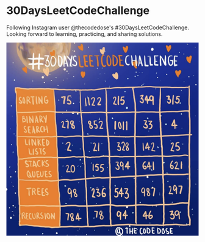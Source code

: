 # 30DaysLeetCodeChallenge

Following Instagram user @thecodedose's #30DaysLeetCodeChallenge. Looking forward to learning, practicing, and sharing solutions.

![30DaysLeetCodeChallenge](/30DaysChallenge.png)

